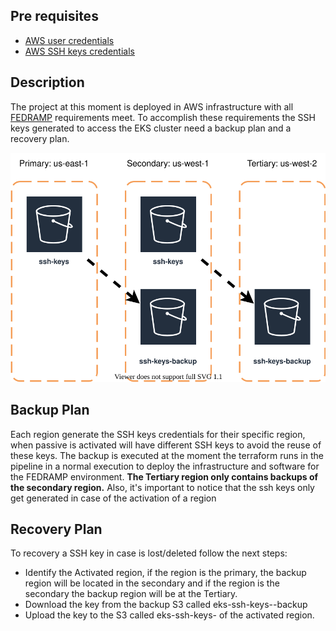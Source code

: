 ## Pre requisites
- [AWS user credentials](https://docs.aws.amazon.com/cli/latest/userguide/cli-configure-quickstart.html)
- [AWS SSH keys credentials](https://docs.aws.amazon.com/codecommit/latest/userguide/setting-up-ssh-unixes.html)

## Description
The project at this moment is deployed in AWS infrastructure with all [FEDRAMP](https://www.fedramp.gov/)
requirements meet. To accomplish these requirements the SSH keys generated to access the EKS cluster need a backup plan and a recovery plan.

![](../diagrams/workflows/backups/eks-ssh-keys.drawio.svg)

## Backup Plan
Each region generate the SSH keys credentials for their specific region, when passive is activated will have different SSH keys to avoid the reuse of these keys.
The backup is executed at the moment the terraform runs in the pipeline in a normal execution to deploy the infrastructure and software for the FEDRAMP environment.
**The Tertiary region only contains backups of the secondary region.** Also, it's important to notice that the ssh keys only get generated in case of the activation of a region

## Recovery Plan
To recovery a SSH key in case is lost/deleted follow the next steps:
- Identify the Activated region, if the region is the primary, the backup region will be located in the secondary and if the region is the secondary the backup region will be at the Tertiary.
- Download the key from the backup S3 called eks-ssh-keys-<region>-backup
- Upload the key to the S3 called eks-ssh-keys-<region> of the activated region.
